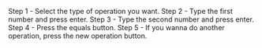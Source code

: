 Step 1 - Select the type of operation you want.
Step 2 - Type the first number and press enter.
Step 3 - Type the second number and press enter.
Step 4 - Press the equals button.
Step 5 - If you wanna do another operation, press the new operation button.
